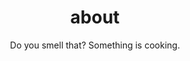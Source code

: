 ---
layout: about
title: about
permalink: /
subtitle: Do you smell that? Something is cooking.

profile:
  align: right
  image: 
  image_circular: false # crops the image to make it circular
  more_info: >

news: false  # includes a list of news items
latest_posts: false  # includes a list of the newest posts
selected_papers: true # includes a list of papers marked as "selected={true}"
social: true  # includes social icons at the bottom of the page
---